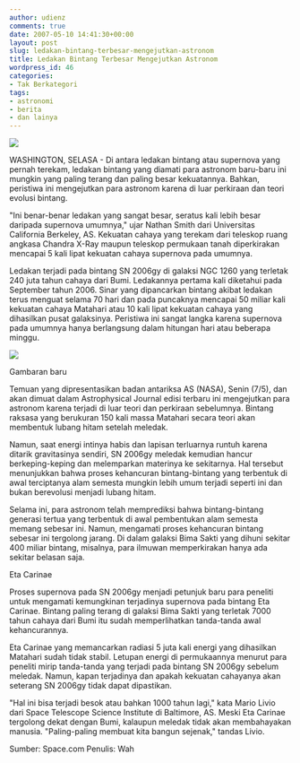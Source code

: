 ```yaml
---
author: udienz
comments: true
date: 2007-05-10 14:41:30+00:00
layout: post
slug: ledakan-bintang-terbesar-mengejutkan-astronom
title: Ledakan Bintang Terbesar Mengejutkan Astronom
wordpress_id: 46
categories:
- Tak Berkategori
tags:
- astronomi
- berita
- dan lainya
---
```


![](http://a52.g.akamaitech.net/f/52/827/1d/www.space.com/images/sn2006gy_main_01.jpg)

WASHINGTON, SELASA - Di antara ledakan bintang atau supernova yang pernah terekam, ledakan bintang yang diamati para astronom baru-baru ini mungkin yang paling terang dan paling besar kekuatannya. Bahkan, peristiwa ini mengejutkan para astronom karena di luar perkiraan dan teori evolusi bintang.

<!-- more -->

"Ini benar-benar ledakan yang sangat besar, seratus kali lebih besar daripada supernova umumnya," ujar Nathan Smith dari Universitas California Berkeley, AS. Kekuatan cahaya yang terekam dari teleskop ruang angkasa Chandra X-Ray maupun teleskop permukaan tanah diperkirakan mencapai 5 kali lipat kekuatan cahaya supernova pada umumnya.

Ledakan terjadi pada bintang SN 2006gy di galaksi NGC 1260 yang terletak 240 juta tahun cahaya dari Bumi. Ledakannya pertama kali diketahui pada September tahun 2006. Sinar yang dipancarkan bintang akibat ledakan terus menguat selama 70 hari dan pada puncaknya mencapai 50 miliar kali kekuatan cahaya Matahari atau 10 kali lipat kekuatan cahaya yang dihasilkan pusat galaksinya. Peristiwa ini sangat langka karena supernova pada umumnya hanya berlangsung dalam hitungan hari atau beberapa minggu.

![](http://a52.g.akamaitech.net/f/52/827/1d/www.space.com/images/sn2006gy_main_02.jpg)

Gambaran baru

Temuan yang dipresentasikan badan antariksa AS (NASA), Senin (7/5), dan akan dimuat dalam Astrophysical Journal edisi terbaru ini mengejutkan para astronom karena terjadi di luar teori dan perkiraan sebelumnya. Bintang raksasa yang berukuran 150 kali massa Matahari secara teori akan membentuk lubang hitam setelah meledak.

Namun, saat energi intinya habis dan lapisan terluarnya runtuh karena ditarik gravitasinya sendiri, SN 2006gy meledak kemudian hancur berkeping-keping dan melemparkan materinya ke sekitarnya. Hal tersebut menunjukkan bahwa proses kehancuran bintang-bintang yang terbentuk di awal terciptanya alam semesta mungkin lebih umum terjadi seperti ini dan bukan berevolusi menjadi lubang hitam.

Selama ini, para astronom telah memprediksi bahwa bintang-bintang generasi tertua yang terbentuk di awal pembentukan alam semesta memang sebesar ini. Namun, mengamati proses kehancuran bintang sebesar ini tergolong jarang. Di dalam galaksi Bima Sakti yang dihuni sekitar 400 miliar bintang, misalnya, para ilmuwan memperkirakan hanya ada sekitar belasan saja.

Eta Carinae

Proses supernova pada SN 2006gy menjadi petunjuk baru para peneliti untuk mengamati kemungkinan terjadinya supernova pada bintang Eta Carinae. Bintang paling terang di galaksi Bima Sakti yang terletak 7000 tahun cahaya dari Bumi itu sudah memperlihatkan tanda-tanda awal kehancurannya.

Eta Carinae yang memancarkan radiasi 5 juta kali energi yang dihasilkan Matahari sudah tidak stabil. Letupan energi di permukaannya menurut para peneliti mirip tanda-tanda yang terjadi pada bintang SN 2006gy sebelum meledak. Namun, kapan terjadinya dan apakah kekuatan cahayanya akan seterang SN 2006gy tidak dapat dipastikan.

"Hal ini bisa terjadi besok atau bahkan 1000 tahun lagi," kata Mario Livio dari Space Telescope Science Institute di Baltimore, AS. Meski Eta Carinae tergolong dekat dengan Bumi, kalaupun meledak tidak akan membahayakan manusia. "Paling-paling membuat kita bangun sejenak," tandas Livio.

Sumber: Space.com
Penulis: Wah
